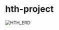# hth-project
![HTH_ERD](https://github.com/mwenyoa/hth-project/assets/28694196/af6abbf8-5ec3-4e5c-96ff-8597a3129ea4)

